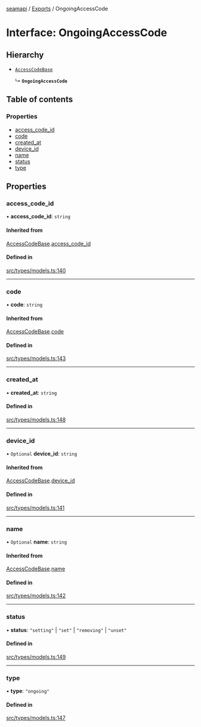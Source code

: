 [seamapi](../README.md) / [Exports](../modules.md) / OngoingAccessCode

# Interface: OngoingAccessCode

## Hierarchy

- [`AccessCodeBase`](AccessCodeBase.md)

  ↳ **`OngoingAccessCode`**

## Table of contents

### Properties

- [access\_code\_id](OngoingAccessCode.md#access_code_id)
- [code](OngoingAccessCode.md#code)
- [created\_at](OngoingAccessCode.md#created_at)
- [device\_id](OngoingAccessCode.md#device_id)
- [name](OngoingAccessCode.md#name)
- [status](OngoingAccessCode.md#status)
- [type](OngoingAccessCode.md#type)

## Properties

### access\_code\_id

• **access\_code\_id**: `string`

#### Inherited from

[AccessCodeBase](AccessCodeBase.md).[access_code_id](AccessCodeBase.md#access_code_id)

#### Defined in

[src/types/models.ts:140](https://github.com/seamapi/javascript/blob/main/src/types/models.ts#L140)

___

### code

• **code**: `string`

#### Inherited from

[AccessCodeBase](AccessCodeBase.md).[code](AccessCodeBase.md#code)

#### Defined in

[src/types/models.ts:143](https://github.com/seamapi/javascript/blob/main/src/types/models.ts#L143)

___

### created\_at

• **created\_at**: `string`

#### Defined in

[src/types/models.ts:148](https://github.com/seamapi/javascript/blob/main/src/types/models.ts#L148)

___

### device\_id

• `Optional` **device\_id**: `string`

#### Inherited from

[AccessCodeBase](AccessCodeBase.md).[device_id](AccessCodeBase.md#device_id)

#### Defined in

[src/types/models.ts:141](https://github.com/seamapi/javascript/blob/main/src/types/models.ts#L141)

___

### name

• `Optional` **name**: `string`

#### Inherited from

[AccessCodeBase](AccessCodeBase.md).[name](AccessCodeBase.md#name)

#### Defined in

[src/types/models.ts:142](https://github.com/seamapi/javascript/blob/main/src/types/models.ts#L142)

___

### status

• **status**: ``"setting"`` \| ``"set"`` \| ``"removing"`` \| ``"unset"``

#### Defined in

[src/types/models.ts:149](https://github.com/seamapi/javascript/blob/main/src/types/models.ts#L149)

___

### type

• **type**: ``"ongoing"``

#### Defined in

[src/types/models.ts:147](https://github.com/seamapi/javascript/blob/main/src/types/models.ts#L147)
